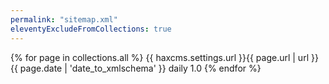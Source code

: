 ```yaml
---
permalink: "sitemap.xml"
eleventyExcludeFromCollections: true
---
```

<?xml version="1.0" encoding="utf-8"?>
<urlset xmlns="http://www.sitemaps.org/schemas/sitemap/0.9">
    {% for page in collections.all %}
        <url>
            <loc>{{ haxcms.settings.url }}{{ page.url | url }}</loc>
            <lastmod>{{ page.date | 'date_to_xmlschema' }}</lastmod>
            <changefreq>daily</changefreq>
            <priority>1.0</priority>
        </url>
    {% endfor %}
</urlset>